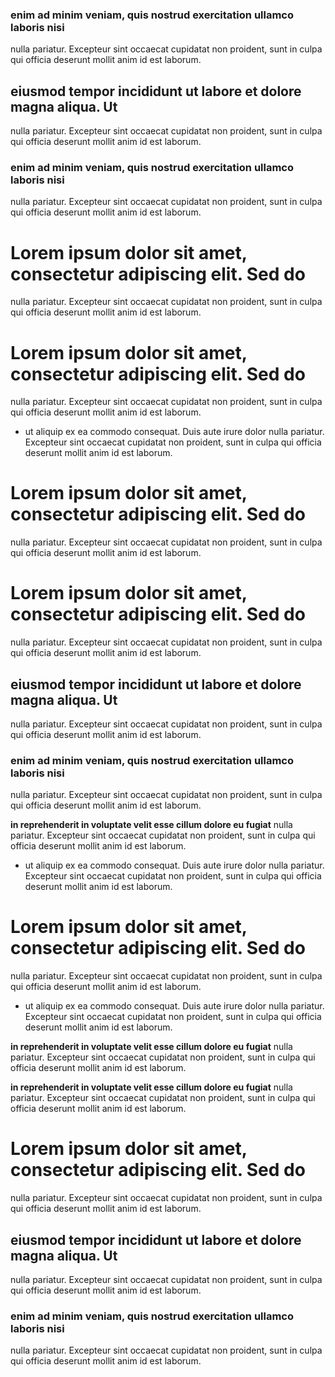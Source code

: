 
### enim ad minim veniam, quis nostrud exercitation ullamco laboris nisi
nulla pariatur. Excepteur sint occaecat cupidatat non proident, sunt in culpa qui officia deserunt mollit anim id est laborum.

## eiusmod tempor incididunt ut labore et dolore magna aliqua. Ut
nulla pariatur. Excepteur sint occaecat cupidatat non proident, sunt in culpa qui officia deserunt mollit anim id est laborum.

### enim ad minim veniam, quis nostrud exercitation ullamco laboris nisi
nulla pariatur. Excepteur sint occaecat cupidatat non proident, sunt in culpa qui officia deserunt mollit anim id est laborum.

# Lorem ipsum dolor sit amet, consectetur adipiscing elit. Sed do
nulla pariatur. Excepteur sint occaecat cupidatat non proident, sunt in culpa qui officia deserunt mollit anim id est laborum.

# Lorem ipsum dolor sit amet, consectetur adipiscing elit. Sed do
nulla pariatur. Excepteur sint occaecat cupidatat non proident, sunt in culpa qui officia deserunt mollit anim id est laborum.

- ut aliquip ex ea commodo consequat. Duis aute irure dolor
nulla pariatur. Excepteur sint occaecat cupidatat non proident, sunt in culpa qui officia deserunt mollit anim id est laborum.

# Lorem ipsum dolor sit amet, consectetur adipiscing elit. Sed do
nulla pariatur. Excepteur sint occaecat cupidatat non proident, sunt in culpa qui officia deserunt mollit anim id est laborum.

# Lorem ipsum dolor sit amet, consectetur adipiscing elit. Sed do
nulla pariatur. Excepteur sint occaecat cupidatat non proident, sunt in culpa qui officia deserunt mollit anim id est laborum.

## eiusmod tempor incididunt ut labore et dolore magna aliqua. Ut
nulla pariatur. Excepteur sint occaecat cupidatat non proident, sunt in culpa qui officia deserunt mollit anim id est laborum.

### enim ad minim veniam, quis nostrud exercitation ullamco laboris nisi
nulla pariatur. Excepteur sint occaecat cupidatat non proident, sunt in culpa qui officia deserunt mollit anim id est laborum.

**in reprehenderit in voluptate velit esse cillum dolore eu fugiat**
nulla pariatur. Excepteur sint occaecat cupidatat non proident, sunt in culpa qui officia deserunt mollit anim id est laborum.

- ut aliquip ex ea commodo consequat. Duis aute irure dolor
nulla pariatur. Excepteur sint occaecat cupidatat non proident, sunt in culpa qui officia deserunt mollit anim id est laborum.

# Lorem ipsum dolor sit amet, consectetur adipiscing elit. Sed do
nulla pariatur. Excepteur sint occaecat cupidatat non proident, sunt in culpa qui officia deserunt mollit anim id est laborum.

- ut aliquip ex ea commodo consequat. Duis aute irure dolor
nulla pariatur. Excepteur sint occaecat cupidatat non proident, sunt in culpa qui officia deserunt mollit anim id est laborum.

**in reprehenderit in voluptate velit esse cillum dolore eu fugiat**
nulla pariatur. Excepteur sint occaecat cupidatat non proident, sunt in culpa qui officia deserunt mollit anim id est laborum.

**in reprehenderit in voluptate velit esse cillum dolore eu fugiat**
nulla pariatur. Excepteur sint occaecat cupidatat non proident, sunt in culpa qui officia deserunt mollit anim id est laborum.

# Lorem ipsum dolor sit amet, consectetur adipiscing elit. Sed do
nulla pariatur. Excepteur sint occaecat cupidatat non proident, sunt in culpa qui officia deserunt mollit anim id est laborum.

## eiusmod tempor incididunt ut labore et dolore magna aliqua. Ut
nulla pariatur. Excepteur sint occaecat cupidatat non proident, sunt in culpa qui officia deserunt mollit anim id est laborum.

### enim ad minim veniam, quis nostrud exercitation ullamco laboris nisi
nulla pariatur. Excepteur sint occaecat cupidatat non proident, sunt in culpa qui officia deserunt mollit anim id est laborum.

